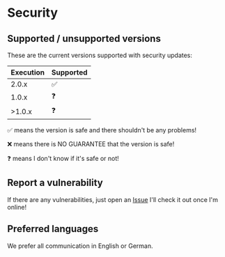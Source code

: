 # Security

## Supported / unsupported versions
These are the current versions supported with security updates:

| Execution | Supported |
| ------- | ------------------ |
| 2.0.x | :white_check_mark: |
| 1.0.x | :question: |
| >1.0.x | :question: |

:white_check_mark: means the version is safe and there shouldn't be any problems!

:x: means there is NO GUARANTEE that the version is safe!

:question: means I don't know if it's safe or not!

## Report a vulnerability

If there are any vulnerabilities, just open an [Issue](https://github.com/NavisGames/Valorant-Tracking-by-NavisGames/issues)
I'll check it out once I'm online!

## Preferred languages

We prefer all communication in English or German.
